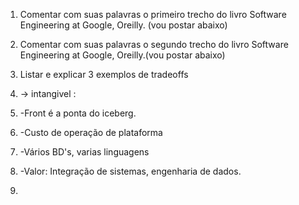 1. Comentar com suas palavras o primeiro trecho do livro Software Engineering at Google, Oreilly. (vou postar abaixo)
 
2. Comentar com suas palavras o segundo trecho do livro Software Engineering at Google, Oreilly.(vou postar abaixo)
 
3. Listar e explicar 3 exemplos de tradeoffs
   


1. -> intangivel :
2. -Front é a ponta do iceberg.
3. -Custo de operação de plataforma
4. -Vários BD's, varias linguagens
5. -Valor: Integração de sistemas, engenharia de dados.

6. 
